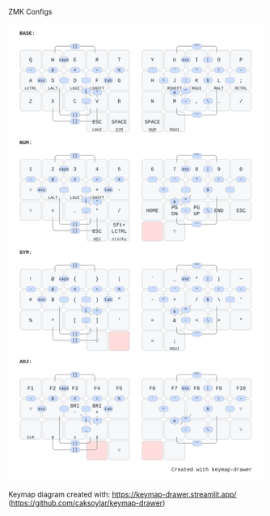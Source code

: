ZMK Configs

![34 key 3x5+2 keymap layout](34key-keymap.svg "34 key 3x5+2 keymap layout")

Keymap diagram created with:
https://keymap-drawer.streamlit.app/
(https://github.com/caksoylar/keymap-drawer)
